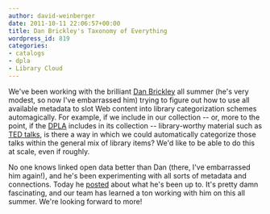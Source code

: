 ```yaml
---
author: david-weinberger
date: 2011-10-11 22:06:57+00:00
title: Dan Brickley's Taxonomy of Everything
wordpress_id: 819
categories:
- catalogs
- dpla
- Library Cloud
---
```


We've been working with the brilliant [Dan Brickley](http://danbri.org) all summer (he's very modest, so now I've embarrassed him) trying to figure out how to use all available metadata to slot Web content into library categorization schemes automagically. For example, if we include in our collection -- or, more to the point, if the [DPLA](http://cyber.law.harvard.edu/dpla/Main_Page) includes in its collection -- library-worthy material such as [TED talks](http://www.ted.com), is there a way in which we could automatically categorize those talks within the general mix of library items? We'd like to be able to do this at scale, even if roughly.

No one knows linked open data better than Dan (there, I've embarrassed him again!), and he's been experimenting with all sorts of metadata and connections. Today he [posted](http://danbri.org/words/2011/10/11/720) about what he's been up to. It's pretty damn fascinating, and our team has learned a ton working with him on this all summer. We're looking forward to more!
